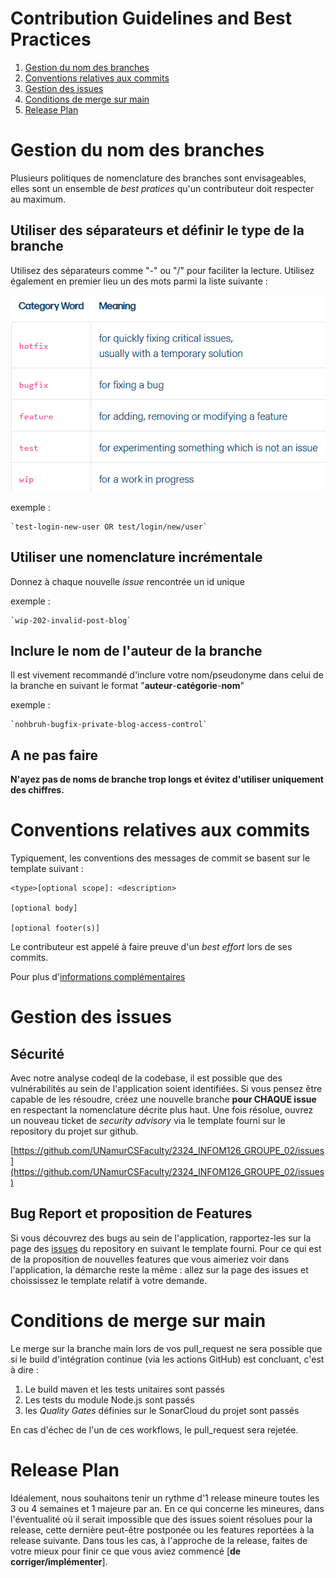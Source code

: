 # Contribution Guidelines and Best Practices

1. [Gestion du nom des branches](#gestion-du-nom-des-branches)
2. [Conventions relatives aux commits](#conventions-relatives-aux-commits)
3. [Gestion des issues](#gestion-des-issues)
4. [Conditions de merge sur main](#conditions-de-merge-sur-main)
5. [Release Plan](#release-plan)

# Gestion du nom des branches

Plusieurs politiques de nomenclature des branches sont envisageables,
elles sont un ensemble de _best pratices_ qu'un contributeur doit respecter au maximum.

## Utiliser des séparateurs et définir le type de la branche

Utilisez des séparateurs comme "-" ou "/" pour faciliter la lecture.
Utilisez également en premier lieu un des mots parmi la liste suivante :

![](https://github.com/UNamurCSFaculty/2324_INFOM126_GROUPE_02/blob/main/docs/contrib_img/word.png)

exemple :

    `test-login-new-user OR test/login/new/user`

## Utiliser une nomenclature incrémentale

Donnez à chaque nouvelle _issue_ rencontrée un id unique

exemple :

    `wip-202-invalid-post-blog`

## Inclure le nom de l'auteur de la branche

Il est vivement recommandé d'inclure votre nom/pseudonyme dans celui de la branche
en suivant le format "**auteur**-**catégorie**-**nom**"

exemple :

    `nohbruh-bugfix-private-blog-access-control`

## A ne pas faire

**N'ayez pas de noms de branche trop longs et évitez d'utiliser uniquement des chiffres.**

# Conventions relatives aux commits

Typiquement, les conventions des messages de commit se basent sur le template
suivant :

    <type>[optional scope]: <description>

    [optional body]

    [optional footer(s)]

Le contributeur est appelé à faire preuve d'un _best effort_ lors de ses commits.

Pour plus d'[informations complémentaires](https://www.conventionalcommits.org/en/v1.0.0/)

# Gestion des issues

## Sécurité

Avec notre analyse codeql de la codebase, il est possible que des vulnérabilités au sein de l'application soient
identifiées. Si vous pensez être capable de les résoudre, créez une nouvelle branche **pour CHAQUE issue** en respectant la nomenclature décrite
plus haut. Une fois résolue, ouvrez un nouveau ticket de _security advisory_ via le template fourni sur le repository
du projet sur github.

[https://github.com/UNamurCSFaculty/2324_INFOM126_GROUPE_02/issues](https://github.com/UNamurCSFaculty/2324_INFOM126_GROUPE_02/issues)

## Bug Report et proposition de Features

Si vous découvrez des bugs au sein de l'application, rapportez-les sur la page des [issues](https://github.com/UNamurCSFaculty/2324_INFOM126_GROUPE_02/issues)
du repository en suivant le template fourni. Pour ce qui est de la proposition de nouvelles features que vous aimeriez
voir dans l'application, la démarche reste la même : allez sur la page des issues et choississez le template relatif à votre
demande.

# Conditions de merge sur main

Le merge sur la branche main lors de vos pull_request ne sera possible que si le build d'intégration continue (via les actions GitHub)
est concluant, c'est à dire :

1. Le build maven et les tests unitaires sont passés
2. Les tests du module Node.js sont passés
3. les _Quality Gates_ définies sur le SonarCloud du projet sont passés

En cas d'échec de l'un de ces workflows, le pull_request sera rejetée.

# Release Plan

Idéalement, nous souhaitons tenir un rythme d'1 release mineure toutes les 3 ou 4 semaines et 1 majeure par an.
En ce qui concerne les mineures, dans l'éventualité où il serait impossible que des issues soient résolues pour la release,
cette dernière peut-être postponée ou les features reportées à la release suivante. Dans tous les cas, à l'approche de la release,
faites de votre mieux pour finir ce que vous aviez commencé [**de corriger/implémenter**].
